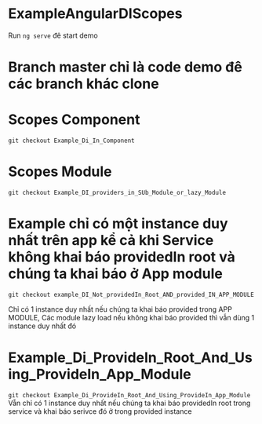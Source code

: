 # ExampleAngularDIScopes

Run `ng serve` đê start demo

# Branch master chỉ là code demo đê các branch khác clone

# Scopes Component
 `git checkout Example_Di_In_Component`
 

# Scopes Module
 `git checkout Example_DI_providers_in_SUb_Module_or_lazy_Module`
 
# Example chỉ có một instance duy nhất trên app kể cả khi Service không khai báo providedIn root và chúng ta khai báo ở App module
 `git checkout example_DI_Not_providedIn_Root_AND_provided_IN_APP_MODULE`

Chỉ có 1 instance duy nhất nếu chúng ta khai báo provided trong APP MODULE, Các module lazy load nếu không khai báo provided thì vẫn dùng 1 instance duy nhất đó

# Example_Di_ProvideIn_Root_And_Using_ProvideIn_App_Module
 `git checkout Example_Di_ProvideIn_Root_And_Using_ProvideIn_App_Module`
 Vẫn chỉ có 1 instance duy nhất nếu chúng ta khai báo providedIn root  trong service và khai báo serivce đó ở trong provided instance
